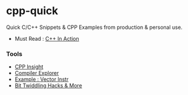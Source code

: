 # cpp-quick

Quick C/C++ Snippets &amp; CPP Examples from production & personal use.

- Must Read : [C++ In Action](https://www.amazon.in/C-Action-Industrial-Strength-Programming-Techniques/dp/0201699486)

### Tools 

- [CPP Insight](https://cppinsights.io/)
- [Compiler Explorer](https://godbolt.org/)
- [Example : Vector Instr](https://github.com/vectorclass)
- [Bit Twiddling Hacks & More](https://github.com/lancetw/ebook-1/blob/master/02_algorithm/Hacker's%20Delight%202nd%20Edition.pdf)
